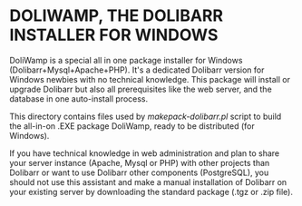 # DOLIWAMP, THE DOLIBARR INSTALLER FOR WINDOWS

DoliWamp is a special all in one package installer for Windows (Dolibarr+Mysql+Apache+PHP). 
It's a dedicated Dolibarr version for Windows newbies with no technical knowledge. This package will install or upgrade Dolibarr but also all prerequisites like the web server, and the database in one auto-install process.

This directory contains files used by *makepack-dolibarr.pl* script to build the all-in-on .EXE package DoliWamp, ready
to be distributed (for Windows).

If you have technical knowledge in web administration and plan to share your server instance (Apache, Mysql or PHP) with other projects than Dolibarr or want to use Dolibarr other components (PostgreSQL), you should not use this assistant and make a manual installation of Dolibarr on your existing server by downloading the standard package (.tgz or .zip file).

